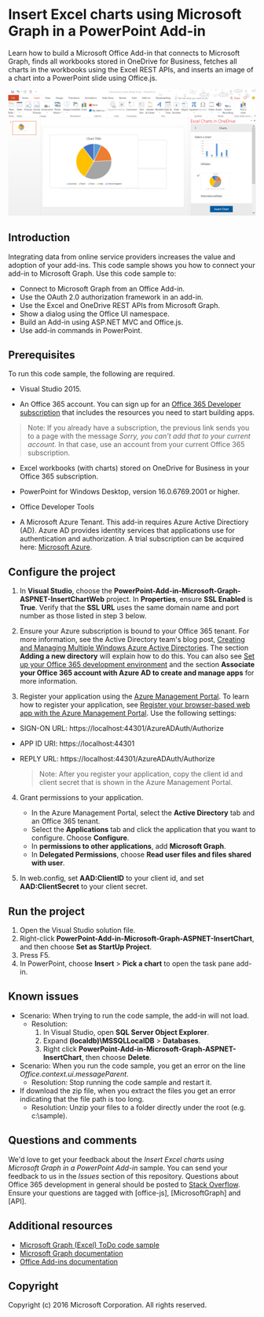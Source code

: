 # Insert Excel charts using Microsoft Graph in a PowerPoint Add-in 

Learn how to build a Microsoft Office Add-in that connects to Microsoft Graph, finds all workbooks stored in OneDrive for Business, fetches all charts in the workbooks using the Excel REST APIs, and inserts an image of a chart into a PowerPoint slide using Office.js.

![Insert Excel charts using Microsoft Graph in a PowerPoint Add-in sample](images/InsertChart.PNG)

## Introduction

Integrating data from online service providers increases the value and adoption of your add-ins. This code sample shows you how to connect your add-in to Microsoft Graph. Use this code sample to:

* Connect to Microsoft Graph from an Office Add-in.
* Use the OAuth 2.0 authorization framework in an add-in.
* Use the Excel and OneDrive REST APIs from Microsoft Graph.
* Show a dialog using the Office UI namespace.
* Build an Add-in using ASP.NET MVC and Office.js. 
* Use add-in commands in PowerPoint.


## Prerequisites
To run this code sample, the following are required.

* Visual Studio 2015.

* An Office 365 account. You can sign up for an [Office 365 Developer subscription](https://portal.office.com/Signup/Signup.aspx?OfferId=6881A1CB-F4EB-4db3-9F18-388898DAF510&DL=DEVELOPERPACK&ali=1#0) that includes the resources you need to start building apps.
> Note: If you already have a subscription, the previous link sends you to a page with the message *Sorry, you can’t add that to your current account.* In that case, use an account from your current Office 365 subscription.


* Excel workbooks (with charts) stored on OneDrive for Business in your Office 365 subscription.

* PowerPoint for Windows Desktop, version 16.0.6769.2001 or higher.
* Office Developer Tools

* A Microsoft Azure Tenant. This add-in requires Azure Active Directiory (AD). Azure AD provides identity services that applications use for authentication and authorization. A trial subscription can be acquired here: [Microsoft Azure](https://account.windowsazure.com/SignUp).

## Configure the project

1. In **Visual Studio**, choose the **PowerPoint-Add-in-Microsoft-Graph-ASPNET-InsertChartWeb** project. In **Properties**, ensure **SSL Enabled** is **True**. Verify that the **SSL URL** uses the same domain name and port number as those listed in step 3 below.
 
2. Ensure your Azure subscription is bound to your Office 365 tenant. For more information, see the Active Directory team's blog post, [Creating and Managing Multiple Windows Azure Active Directories](http://blogs.technet.com/b/ad/archive/2013/11/08/creating-and-managing-multiple-windows-azure-active-directories.aspx). The section **Adding a new directory** will explain how to do this. You can also see [Set up your Office 365 development environment](https://msdn.microsoft.com/office/office365/howto/setup-development-environment#bk_CreateAzureSubscription) and the section **Associate your Office 365 account with Azure AD to create and manage apps** for more information.

3. Register your application using the [Azure Management Portal](https://manage.windowsazure.com). To learn how to register your application, see [Register your browser-based web app with the Azure Management Portal](https://msdn.microsoft.com/office/office365/HowTo/add-common-consent-manually#bk_RegisterWebApp). Use the following settings:

 - SIGN-ON URL: https://localhost:44301/AzureADAuth/Authorize 
 - APP ID URI: https://localhost:44301
 - REPLY URL: https://localhost:44301/AzureADAuth/Authorize	

	> Note: After you register your application, copy the client id and client secret that is shown in the Azure Management Portal.
	 
4. Grant permissions to your application.
	*  In the Azure Management Portal, select the **Active Directory** tab and an Office 365 tenant.
	*  Select the **Applications** tab and click the application that you want to configure. Choose **Configure**.
	*  In **permissions to other applications**, add **Microsoft Graph**.
	*  In **Delegated Permissions**, choose **Read user files and files shared with user**.

5.  In web.config, set **AAD:ClientID** to your client id, and set **AAD:ClientSecret** to your client secret. 

## Run the project
1. Open the Visual Studio solution file. 
2. Right-click **PowerPoint-Add-in-Microsoft-Graph-ASPNET-InsertChart**, and then choose **Set as StartUp Project**.
2. Press F5. 
3. In PowerPoint, choose **Insert** > **Pick a chart** to open the task pane add-in.

## Known issues

* Scenario: When trying to run the code sample, the add-in will not load.
	* Resolution: 
		1. In Visual Studio, open **SQL Server Object Explorer**.
		2. Expand **(localdb)\MSSQLLocalDB** > **Databases**.
		3. Right click **PowerPoint-Add-in-Microsoft-Graph-ASPNET-InsertChart**, then choose **Delete**. 
* Scenario: When you run the code sample, you get an error on the line *Office.context.ui.messageParent*.	
	* Resolution: Stop running the code sample and restart it. 
* If download the zip file, when you extract the files you get an error indicating that the file path is too long.
	* Resolution: Unzip your files to a folder directly under the root (e.g. c:\sample).

## Questions and comments
We'd love to get your feedback about the *Insert Excel charts using Microsoft Graph in a PowerPoint Add-in* sample. You can send your feedback to us in the *Issues* section of this repository.
Questions about Office 365 development in general should be posted to [Stack Overflow](http://stackoverflow.com/questions/tagged/Office365+API). Ensure your questions are tagged with [office-js], [MicrosoftGraph] and [API].

## Additional resources

* [Microsoft Graph (Excel) ToDo code sample](https://github.com/OfficeDev/Microsoft-Graph-ASPNET-ExcelREST-ToDo)
* [Microsoft Graph documentation](https://graph.microsoft.io/en-us/docs)
* [Office Add-ins documentation](https://dev.office.com/docs/add-ins/overview/office-add-ins)

## Copyright
Copyright (c) 2016 Microsoft Corporation. All rights reserved.

